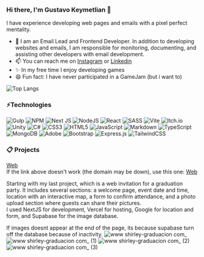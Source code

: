 ### Hi there, I'm Gustavo Keymetlian 👋

I have experience developing web pages and emails with a pixel perfect mentality.

- 🌱 I am an Email Lead and Frontend Developer. In addition to developing websites and emails, I am responsible for monitoring, documenting, and assisting other developers with email development.
- 📫 You can reach me on [Instagram](https://www.instagram.com/tavo_ke "Instagram account") or [Linkedin](https://www.linkedin.com/in/gustavo-keymetlian/ "Linkedin account")
- ✨ In my free time I enjoy developing games
- 😄 Fun fact: I have never participated in a GameJam (but i want to)

![Top Langs](https://github-readme-stats.vercel.app/api/top-langs/?username=guskpo20&layout=compact&theme=dark)



### ⚡Technologies
![Gulp](https://img.shields.io/badge/GULP-%23CF4647.svg?style=for-the-badge&logo=gulp&logoColor=white) ![NPM](https://img.shields.io/badge/NPM-%23CB3837.svg?style=for-the-badge&logo=npm&logoColor=white) ![Next JS](https://img.shields.io/badge/Next-black?style=for-the-badge&logo=next.js&logoColor=white) ![NodeJS](https://img.shields.io/badge/node.js-6DA55F?style=for-the-badge&logo=node.js&logoColor=white) ![React](https://img.shields.io/badge/react-%2320232a.svg?style=for-the-badge&logo=react&logoColor=%2361DAFB) ![SASS](https://img.shields.io/badge/SASS-hotpink.svg?style=for-the-badge&logo=SASS&logoColor=white) ![Vite](https://img.shields.io/badge/vite-%23646CFF.svg?style=for-the-badge&logo=vite&logoColor=white) ![Itch.io](https://img.shields.io/badge/Itch-%23FF0B34.svg?style=for-the-badge&logo=Itch.io&logoColor=white) ![Unity](https://img.shields.io/badge/unity-%23000000.svg?style=for-the-badge&logo=unity&logoColor=white) ![C#](https://img.shields.io/badge/c%23-%23239120.svg?style=for-the-badge&logo=csharp&logoColor=white) ![CSS3](https://img.shields.io/badge/css3-%231572B6.svg?style=for-the-badge&logo=css3&logoColor=white) ![HTML5](https://img.shields.io/badge/html5-%23E34F26.svg?style=for-the-badge&logo=html5&logoColor=white) ![JavaScript](https://img.shields.io/badge/javascript-%23323330.svg?style=for-the-badge&logo=javascript&logoColor=%23F7DF1E) ![Markdown](https://img.shields.io/badge/markdown-%23000000.svg?style=for-the-badge&logo=markdown&logoColor=white) ![TypeScript](https://img.shields.io/badge/typescript-%23007ACC.svg?style=for-the-badge&logo=typescript&logoColor=white) ![MongoDB](https://img.shields.io/badge/MongoDB-%234ea94b.svg?style=for-the-badge&logo=mongodb&logoColor=white) ![Adobe](https://img.shields.io/badge/adobe-%23FF0000.svg?style=for-the-badge&logo=adobe&logoColor=white) ![Bootstrap](https://img.shields.io/badge/bootstrap-%238511FA.svg?style=for-the-badge&logo=bootstrap&logoColor=white) ![Express.js](https://img.shields.io/badge/express.js-%23404d59.svg?style=for-the-badge&logo=express&logoColor=%2361DAFB) ![TailwindCSS](https://img.shields.io/badge/tailwindcss-%2338B2AC.svg?style=for-the-badge&logo=tailwind-css&logoColor=white)

### 📋 Projects
[Web](https://www.shirley-graduacion.com)  
If the link above doesn't work (the domain may be down), use this one: [Web](https://tamara-fiesta-yqek-dgd0llcy8-gustavos-projects-2ae39a65.vercel.app)

Starting with my last project, which is a web invitation for a graduation party. It includes several sections: a welcome page, event date and time, location with an interactive map, a form to confirm attendance, and a photo upload section where guests can share their pictures.  
I used NextJS for development, Vercel for hosting, Google for location and form, and Supabase for the image database.

If images doesnt appear at the end of the page, its because supabase turn off the database because of inactivity.
![www shirley-graduacion com_](https://github.com/user-attachments/assets/a93f4136-7c8a-4ef6-9584-4f7dd8d3c24d)
![www shirley-graduacion com_ (1)](https://github.com/user-attachments/assets/9836af03-51d9-4fb7-9c97-cbfdc8f7df72)
![www shirley-graduacion com_ (2)](https://github.com/user-attachments/assets/f8ca69ac-9d95-4756-8d1e-c1e7efb4c7c8)
![www shirley-graduacion com_ (3)](https://github.com/user-attachments/assets/c1fc7736-bad0-4aad-88c0-8a22e9da22e5)
